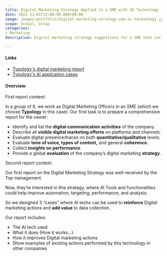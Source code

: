 ```yaml
---
title: Digital Marketing Strategy Applied to a SME with AI Technology
date: 2021-11-01T12:00:00.000+06:00
image: images/portfolio/digital-marketing-strategy-sme-ai-technology.jpg
scope: School, Group
categories:
- Marketing
description: Digital marketing strategy suggestions for a SME that includes AI Technology.

---
```

#### Links

* [Typology's digital marketing report](/pdfs/digital-marketing-strategy-sme-ai-technology/typology-digital-marketing-report.pdf)
* [Typology's AI application cases](/pdfs/digital-marketing-strategy-sme-ai-technology/typology-ai-application-cases.pdf)

#### Overview

First report context:

In a group of 6, we work as Digital Marketing Officers in an SME (which we choose **Typology** in this case). Our first task is to prepare a comprehensive report for the owner:

* Identify and list the **digital communication activities** of the company.
* Describe all **visible digital marketing efforts** on platforms and channels.
* Evaluate digital presence/traces on both **quantitative/qualitative** levels.
* Evaluate **tone of voice, types of content,** and general **coherence**.
* Collect **insights on performance**.
* Provide a global **evaluation** of the company’s digital marketing **strategy**.

Second report context:

Our first report on the Digital Marketing Strategy was well-received by the Top management.

Now, they’re interested in this strategy, where AI Tools and functionalities could help improve automation, targeting, performance, and analysis.

So we designed 3 “cases” where AI techs can be used to **reinforce** Digital marketing actions and **add value** to data collection.

Our report includes:

* The AI tech used
* What it does (How it works...)
* How it improves Digital marketing actions
* Show examples of existing actions performed by this technology in other companies